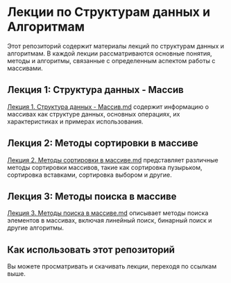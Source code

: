 # Лекции по Структурам данных и Алгоритмам

Этот репозиторий содержит материалы лекций по структурам данных и алгоритмам. В каждой лекции рассматриваются основные понятия, методы и алгоритмы, связанные с определенным аспектом работы с массивами.

## Лекция 1: Структура данных - Массив

[Лекция 1. Структура данных - Массив.md](Лекция%201.%20Структура%20данных%20-%20Массив.md) содержит информацию о массивах как структуре данных, основных операциях, их характеристиках и примерах использования.

## Лекция 2: Методы сортировки в массиве

[Лекция 2. Методы сортировки в массиве.md](Лекция%202.%20Методы%20сортировки%20в%20массиве.md) представляет различные методы сортировки массивов, такие как сортировка пузырьком, сортировка вставками, сортировка выбором и другие.

## Лекция 3: Методы поиска в массиве

[Лекция 3. Методы поиска в массиве.md](Лекция%203.%20Методы%20поиска%20в%20массиве.md) описывает методы поиска элементов в массивах, включая линейный поиск, бинарный поиск и другие алгоритмы.

## Как использовать этот репозиторий

Вы можете просматривать и скачивать лекции, переходя по ссылкам выше.
